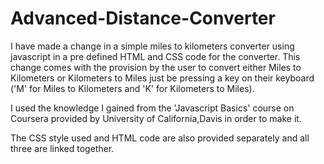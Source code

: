 # Advanced-Distance-Converter
I have made a change in a simple  miles to kilometers converter using javascript in a pre defined HTML and CSS code for the converter.
This change comes with the provision by the user to convert either Miles to Kilometers or Kilometers to Miles just be pressing a key on their keyboard
('M' for Miles to Kilometers and 'K' for Kilometers to Miles).

I used the knowledge I gained from the 'Javascript Basics' course on Coursera provided by University of California,Davis in order to make it.

The CSS style used and HTML code are also provided separately and all three are linked together.
